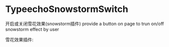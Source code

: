 # TypeechoSnowstormSwitch
开启或关闭雪花效果(snowstorm插件)
provide a button on page to trun on/off snowstorm effect by user

雪花效果插件: 
